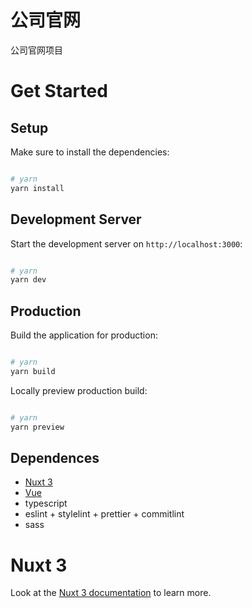 # 公司官网

公司官网项目

# Get Started

## Setup

Make sure to install the dependencies:

```bash

# yarn
yarn install

```

## Development Server

Start the development server on `http://localhost:3000`:

```bash

# yarn
yarn dev

```

## Production

Build the application for production:

```bash

# yarn
yarn build


```

Locally preview production build:

```bash

# yarn
yarn preview

```

## Dependences

- [Nuxt 3](https://nuxt.com/docs/getting-started/introduction)
- [Vue](https://cn.vuejs.org/)
- typescript
- eslint + stylelint + prettier + commitlint
- sass

# Nuxt 3

Look at the [Nuxt 3 documentation](https://nuxt.com/docs/getting-started/introduction) to learn more.
